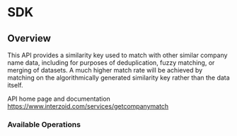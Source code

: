 # SDK

## Overview

This API provides a similarity key used to match with other similar company name data, including for purposes of deduplication, fuzzy matching, or merging of datasets. A much higher match rate will be achieved by matching on the algorithmically generated similarity key rather than the data itself.

API home page and documentation
<https://www.interzoid.com/services/getcompanymatch>
### Available Operations

